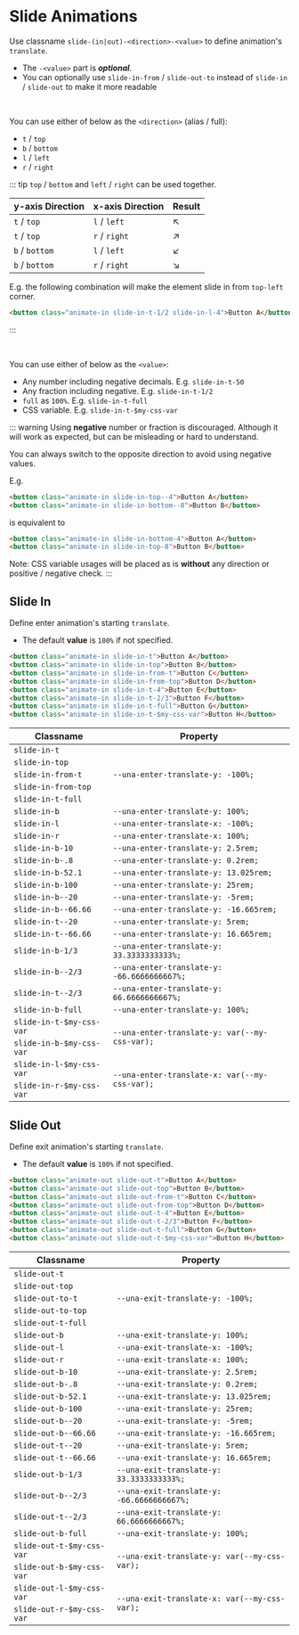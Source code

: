 # Slide Animations

Use classname `slide-(in|out)-<direction>-<value>` to define animation's `translate`.

- The `-<value>` part is ***optional***.
- You can optionally use `slide-in-from` / `slide-out-to` instead of `slide-in` / `slide-out` to make it more readable

<br />

You can use either of below as the `<direction>` (alias / full):

- `t` / `top`
- `b` / `bottom`
- `l` / `left`
- `r` / `right`

::: tip
`top` / `bottom` and `left` / `right` can be used together.

| y-axis Direction | x-axis Direction | Result |
|------------------|------------------|--------|
| `t` / `top`      | `l` / `left`     | ↖      |
| `t` / `top`      | `r` / `right`    | ↗      |
| `b` / `bottom`   | `l` / `left`     | ↙      |
| `b` / `bottom`   | `r` / `right`    | ↘      |

E.g. the following combination will make the element slide in from `top-left` corner.

```html
<button class="animate-in slide-in-t-1/2 slide-in-l-4">Button A</button>
```
:::

<br />

You can use either of below as the `<value>`:

- Any number including negative decimals. E.g. `slide-in-t-50`
- Any fraction including negative. E.g. `slide-in-t-1/2`
- `full` as `100%`. E.g. `slide-in-t-full`
- CSS variable. E.g. `slide-in-t-$my-css-var`

::: warning
Using **negative** number or fraction is discouraged. Although it will work as expected, but can be misleading or hard to understand.

You can always switch to the opposite direction to avoid using negative values.

E.g.
```html
<button class="animate-in slide-in-top--4">Button A</button>
<button class="animate-in slide-in-bottom--8">Button B</button>
```
is equivalent to
```html
<button class="animate-in slide-in-bottom-4">Button A</button>
<button class="animate-in slide-in-top-8">Button B</button>
```
Note: CSS variable usages will be placed as is **without** any direction or positive / negative check.
:::

## Slide In

Define enter animation's starting `translate`.

- The default **value** is `100%` if not specified.

```html
<button class="animate-in slide-in-t">Button A</button>
<button class="animate-in slide-in-top">Button B</button>
<button class="animate-in slide-in-from-t">Button C</button>
<button class="animate-in slide-in-from-top">Button D</button>
<button class="animate-in slide-in-t-4">Button E</button>
<button class="animate-in slide-in-t-2/3">Button F</button>
<button class="animate-in slide-in-t-full">Button G</button>
<button class="animate-in slide-in-t-$my-css-var">Button H</button>
```

<table>
  <thead>
    <tr>
      <th>Classname</th>
      <th>Property</th>
    </tr>
  </thead>
  <tbody>
    <tr>
      <td><code>slide-in-t</code></td>
      <td rowspan="5"><code>--una-enter-translate-y: -100%;</code></td>
    </tr>
    <tr>
      <td><code>slide-in-top</code></td>
    </tr>
    <tr>
      <td><code>slide-in-from-t</code></td>
    </tr>
    <tr>
      <td><code>slide-in-from-top</code></td>
    </tr>
    <tr>
      <td><code>slide-in-t-full</code></td>
    </tr>
    <tr>
      <td><code>slide-in-b</code></td>
      <td><code>--una-enter-translate-y: 100%;</code></td>
    </tr>
    <tr>
      <td><code>slide-in-l</code></td>
      <td><code>--una-enter-translate-x: -100%;</code></td>
    </tr>
    <tr>
      <td><code>slide-in-r</code></td>
      <td><code>--una-enter-translate-x: 100%;</code></td>
    </tr>
    <tr>
      <td><code>slide-in-b-10</code></td>
      <td><code>--una-enter-translate-y: 2.5rem;</code></td>
    </tr>
    <tr>
      <td><code>slide-in-b-.8</code></td>
      <td><code>--una-enter-translate-y: 0.2rem;</code></td>
    </tr>
    <tr>
      <td><code>slide-in-b-52.1</code></td>
      <td><code>--una-enter-translate-y: 13.025rem;</code></td>
    </tr>
    <tr>
      <td><code>slide-in-b-100</code></td>
      <td><code>--una-enter-translate-y: 25rem;</code></td>
    </tr>
    <tr>
      <td><code>slide-in-b--20</code></td>
      <td><code>--una-enter-translate-y: -5rem;</code></td>
    </tr>
    <tr>
      <td><code>slide-in-b--66.66</code></td>
      <td><code>--una-enter-translate-y: -16.665rem;</code></td>
    </tr>
    <tr>
      <td><code>slide-in-t--20</code></td>
      <td><code>--una-enter-translate-y: 5rem;</code></td>
    </tr>
    <tr>
      <td><code>slide-in-t--66.66</code></td>
      <td><code>--una-enter-translate-y: 16.665rem;</code></td>
    </tr>
    <tr>
      <td><code>slide-in-b-1/3</code></td>
      <td><code>--una-enter-translate-y: 33.3333333333%;</code></td>
    </tr>
    <tr>
      <td><code>slide-in-b--2/3</code></td>
      <td><code>--una-enter-translate-y: -66.6666666667%;</code></td>
    </tr>
    <tr>
      <td><code>slide-in-t--2/3</code></td>
      <td><code>--una-enter-translate-y: 66.6666666667%;</code></td>
    </tr>
    <tr>
      <td><code>slide-in-b-full</code></td>
      <td><code>--una-enter-translate-y: 100%;</code></td>
    </tr>
    <tr>
      <td><code>slide-in-t-$my-css-var</code></td>
      <td rowspan="2"><code>--una-enter-translate-y: var(--my-css-var);</code></td>
    </tr>
    <tr>
      <td><code>slide-in-b-$my-css-var</code></td>
    </tr>
    <tr>
      <td><code>slide-in-l-$my-css-var</code></td>
      <td rowspan="2"><code>--una-enter-translate-x: var(--my-css-var);</code></td>
    </tr>
    <tr>
      <td><code>slide-in-r-$my-css-var</code></td>
    </tr>
  </tbody>
</table>

## Slide Out

Define exit animation's starting `translate`.

- The default **value** is `100%` if not specified.

```html
<button class="animate-out slide-out-t">Button A</button>
<button class="animate-out slide-out-top">Button B</button>
<button class="animate-out slide-out-from-t">Button C</button>
<button class="animate-out slide-out-from-top">Button D</button>
<button class="animate-out slide-out-t-4">Button E</button>
<button class="animate-out slide-out-t-2/3">Button F</button>
<button class="animate-out slide-out-t-full">Button G</button>
<button class="animate-out slide-out-t-$my-css-var">Button H</button>
```

<table>
  <thead>
    <tr>
      <th>Classname</th>
      <th>Property</th>
    </tr>
  </thead>
  <tbody>
    <tr>
      <td><code>slide-out-t</code></td>
      <td rowspan="5"><code>--una-exit-translate-y: -100%;</code></td>
    </tr>
    <tr>
      <td><code>slide-out-top</code></td>
    </tr>
    <tr>
      <td><code>slide-out-to-t</code></td>
    </tr>
    <tr>
      <td><code>slide-out-to-top</code></td>
    </tr>
    <tr>
      <td><code>slide-out-t-full</code></td>
    </tr>
    <tr>
      <td><code>slide-out-b</code></td>
      <td><code>--una-exit-translate-y: 100%;</code></td>
    </tr>
    <tr>
      <td><code>slide-out-l</code></td>
      <td><code>--una-exit-translate-x: -100%;</code></td>
    </tr>
    <tr>
      <td><code>slide-out-r</code></td>
      <td><code>--una-exit-translate-x: 100%;</code></td>
    </tr>
    <tr>
      <td><code>slide-out-b-10</code></td>
      <td><code>--una-exit-translate-y: 2.5rem;</code></td>
    </tr>
    <tr>
      <td><code>slide-out-b-.8</code></td>
      <td><code>--una-exit-translate-y: 0.2rem;</code></td>
    </tr>
    <tr>
      <td><code>slide-out-b-52.1</code></td>
      <td><code>--una-exit-translate-y: 13.025rem;</code></td>
    </tr>
    <tr>
      <td><code>slide-out-b-100</code></td>
      <td><code>--una-exit-translate-y: 25rem;</code></td>
    </tr>
    <tr>
      <td><code>slide-out-b--20</code></td>
      <td><code>--una-exit-translate-y: -5rem;</code></td>
    </tr>
    <tr>
      <td><code>slide-out-b--66.66</code></td>
      <td><code>--una-exit-translate-y: -16.665rem;</code></td>
    </tr>
    <tr>
      <td><code>slide-out-t--20</code></td>
      <td><code>--una-exit-translate-y: 5rem;</code></td>
    </tr>
    <tr>
      <td><code>slide-out-t--66.66</code></td>
      <td><code>--una-exit-translate-y: 16.665rem;</code></td>
    </tr>
    <tr>
      <td><code>slide-out-b-1/3</code></td>
      <td><code>--una-exit-translate-y: 33.3333333333%;</code></td>
    </tr>
    <tr>
      <td><code>slide-out-b--2/3</code></td>
      <td><code>--una-exit-translate-y: -66.6666666667%;</code></td>
    </tr>
    <tr>
      <td><code>slide-out-t--2/3</code></td>
      <td><code>--una-exit-translate-y: 66.6666666667%;</code></td>
    </tr>
    <tr>
      <td><code>slide-out-b-full</code></td>
      <td><code>--una-exit-translate-y: 100%;</code></td>
    </tr>
    <tr>
      <td><code>slide-out-t-$my-css-var</code></td>
      <td rowspan="2"><code>--una-exit-translate-y: var(--my-css-var);</code></td>
    </tr>
    <tr>
      <td><code>slide-out-b-$my-css-var</code></td>
    </tr>
    <tr>
      <td><code>slide-out-l-$my-css-var</code></td>
      <td rowspan="2"><code>--una-exit-translate-x: var(--my-css-var);</code></td>
    </tr>
    <tr>
      <td><code>slide-out-r-$my-css-var</code></td>
    </tr>
  </tbody>
</table>
